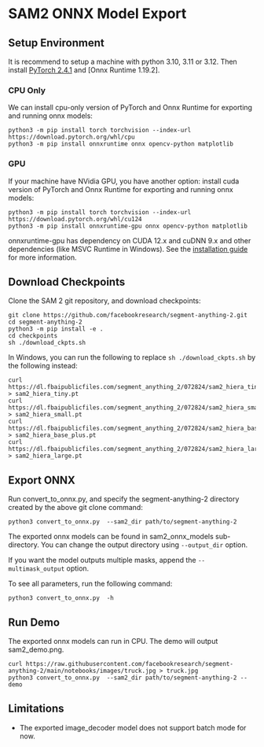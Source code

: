 # SAM2 ONNX Model Export

## Setup Environment
It is recommend to setup a machine with python 3.10, 3.11 or 3.12. Then install [PyTorch 2.4.1](https://pytorch.org/) and [Onnx Runtime 1.19.2].

### CPU Only
We can install cpu-only version of PyTorch and Onnx Runtime for exporting and running onnx models:
```
python3 -m pip install torch torchvision --index-url https://download.pytorch.org/whl/cpu
python3 -m pip install onnxruntime onnx opencv-python matplotlib
```

### GPU
If your machine have NVidia GPU, you have another option: install cuda version of PyTorch and Onnx Runtime for exporting and running onnx models:

```
python3 -m pip install torch torchvision --index-url https://download.pytorch.org/whl/cu124
python3 -m pip install onnxruntime-gpu onnx opencv-python matplotlib
```

onnxruntime-gpu has dependency on CUDA 12.x and cuDNN 9.x and other dependencies (like MSVC Runtime in Windows). See the [installation guide](https://onnxruntime.ai/docs/install/#python-installs) for more information.

## Download Checkpoints

Clone the SAM 2 git repository, and download checkpoints:
```
git clone https://github.com/facebookresearch/segment-anything-2.git
cd segment-anything-2
python3 -m pip install -e .
cd checkpoints
sh ./download_ckpts.sh
```

In Windows, you can run the following to replace `sh ./download_ckpts.sh` by the following instead:
```
curl https://dl.fbaipublicfiles.com/segment_anything_2/072824/sam2_hiera_tiny.pt > sam2_hiera_tiny.pt
curl https://dl.fbaipublicfiles.com/segment_anything_2/072824/sam2_hiera_small.pt > sam2_hiera_small.pt
curl https://dl.fbaipublicfiles.com/segment_anything_2/072824/sam2_hiera_base_plus.pt > sam2_hiera_base_plus.pt
curl https://dl.fbaipublicfiles.com/segment_anything_2/072824/sam2_hiera_large.pt > sam2_hiera_large.pt
```

## Export ONNX
Run convert_to_onnx.py, and specify the segment-anything-2 directory created by the above git clone command:
```
python3 convert_to_onnx.py  --sam2_dir path/to/segment-anything-2
```

The exported onnx models can be found in sam2_onnx_models sub-directory. You can change the output directory using `--output_dir` option.

If you want the model outputs multiple masks, append the `--multimask_output` option.

To see all parameters, run the following command:
```
python3 convert_to_onnx.py  -h
```

## Run Demo
The exported onnx models can run in CPU. The demo will output sam2_demo.png.
```
curl https://raw.githubusercontent.com/facebookresearch/segment-anything-2/main/notebooks/images/truck.jpg > truck.jpg
python3 convert_to_onnx.py  --sam2_dir path/to/segment-anything-2 --demo
```

## Limitations
- The exported image_decoder model does not support batch mode for now.
